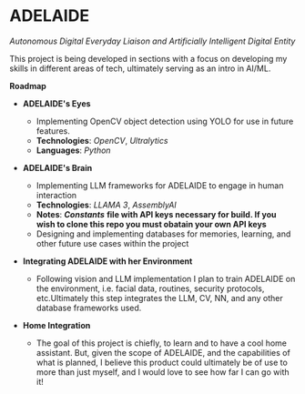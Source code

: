 # ADELAIDE
_Autonomous Digital Everyday Liaison and Artificially Intelligent Digital Entity_ 

This project is being developed in sections with a focus on developing my skills in different areas of tech, ultimately serving as an intro in AI/ML.

**Roadmap**

- **ADELAIDE's Eyes**
     - Implementing OpenCV object detection using YOLO for use in future features.
     - **Technologies**: _OpenCV_, _Ultralytics_
     - **Languages**: _Python_

- **ADELAIDE's Brain**
     - Implementing LLM frameworks for ADELAIDE to engage in human interaction
     - **Technologies**: _LLAMA 3_, _AssemblyAI_
     - **Notes**: ***Constants*** **file with API keys necessary for build. If you wish to clone this repo you must obatain your own API keys**
     - Designing and implementing databases for memories, learning, and other future use cases within the project

- **Integrating ADELAIDE with her Environment**
     - Following vision and LLM implementation I plan to train ADELAIDE on the environment, i.e. facial data, routines, security protocols, etc.Ultimately this step integrates the LLM, CV, NN, and any other database frameworks used.

- **Home Integration**
     - The goal of this project is chiefly, to learn and to have a cool home assistant. But, given the scope of ADELAIDE, and the capabilities of what is planned, I believe this product could ultimately be of use to more than just myself, and I would love to see how far I can go with it!
